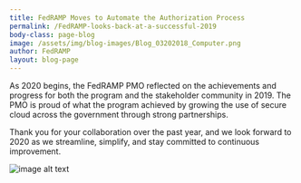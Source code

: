 ```yaml
---
title: FedRAMP Moves to Automate the Authorization Process
permalink: /FedRAMP-looks-back-at-a-successful-2019
body-class: page-blog
image: /assets/img/blog-images/Blog_03202018_Computer.png
author: FedRAMP
layout: blog-page
---
```


As 2020 begins, the FedRAMP PMO reflected on the achievements and progress for both the program and the stakeholder community in 2019. The PMO is proud of what the program achieved by growing the use of secure cloud across the government through strong partnerships.
 
Thank you for your collaboration over the past year, and we look forward to 2020 as we streamline, simplify, and stay committed to continuous improvement.

![image alt text]({{site.baseurl}}/assets/img/agency-auth.png)

